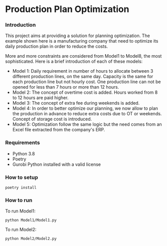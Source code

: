 # Production Plan Optimization

### Introduction
This project aims at providing a solution for planning optimization.
The example shown here is a manufacturing company that need to optimize its daily production plan in order to reduce the costs.

More and more constraints are considered from Model1 to Model8, the most sophisticated. 
Here is a brief introduction of each of these models:
- Model 1: 
  Daily requirement in number of hours to allocate between 3 different production lines, on the same day. 
  Capacity is the same for each production line but not hourly cost. One production line can not be opened for less than 7 hours or more than 12 hours.
- Model 2:
  The concept of overtime cost is added. Hours worked from 8 to 12 hours are paid higher.
- Model 3:
  The concept of extra fee during weekends is added.  
- Model 4:
  In order to better optimize our planning, we now allow to plan the production in advance to reduce extra costs due to OT or weekends.
  Concept of storage cost is introduced.
- Model 5:
  Optimization follow the same logic but the need comes from an Excel file extracted from the company's ERP.
  
### Requirements

- Python 3.8
- Poetry
- Gurobi Python installed with a valid license


### How to setup

```shell script
poetry install
```

### How to run


To run Model1:
```shell script
python Model1/Model1.py
```

To run Model2:
```shell script
python Model2/Model2.py
```

